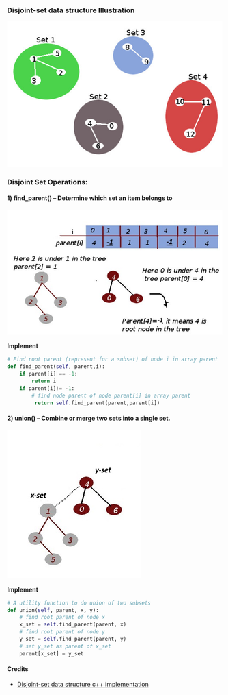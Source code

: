 ### Disjoint-set data structure Illustration
![disjoint sets](./imgs/disjoint-sets.jpg)

### Disjoint Set Operations:
#### 1) find_parent() – Determine which set an item belongs to
![find operator](./imgs/find.jpg)

**Implement**
```python
# Find root parent (represent for a subset) of node i in array parent
def find_parent(self, parent,i):
	if parent[i] == -1:
		return i
	if parent[i]!= -1:
		# find node parent of node parent[i] in array parent
		 return self.find_parent(parent,parent[i])
```

#### 2) union() – Combine or merge two sets into a single set.
![uniset](./imgs/uniset.jpg)

**Implement**
```python
# A utility function to do union of two subsets
def union(self, parent, x, y):
	# find root parent of node x
	x_set = self.find_parent(parent, x)
	# find root parent of node y
	y_set = self.find_parent(parent, y)
	# set y_set as parent of x_set
	parent[x_set] = y_set
```

#### Credits
- [Disjoint-set data structure c++ implementation](http://wikistack.com/disjoint-set-data-structure-c-implementation/)